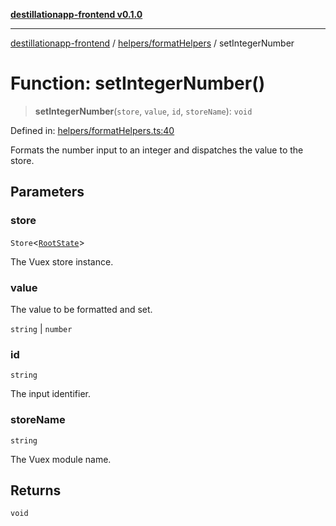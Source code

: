 [**destillationapp-frontend v0.1.0**](../../../README.md)

***

[destillationapp-frontend](../../../modules.md) / [helpers/formatHelpers](../README.md) / setIntegerNumber

# Function: setIntegerNumber()

> **setIntegerNumber**(`store`, `value`, `id`, `storeName`): `void`

Defined in: [helpers/formatHelpers.ts:40](https://github.com/DestillApp/main/blob/76aba95a5d8c1d9174ebde73d7b50f0ea64b491a/frontend/src/helpers/formatHelpers.ts#L40)

Formats the number input to an integer and dispatches the value to the store.

## Parameters

### store

`Store`\<[`RootState`](../../../types/store/interfaces/RootState.md)\>

The Vuex store instance.

### value

The value to be formatted and set.

`string` | `number`

### id

`string`

The input identifier.

### storeName

`string`

The Vuex module name.

## Returns

`void`
